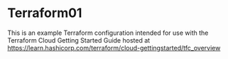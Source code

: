 # Terraform01

This is an example Terraform configuration intended for use with the Terraform Cloud Getting Started Guide hosted at 
https://learn.hashicorp.com/terraform/cloud-gettingstarted/tfc_overview
